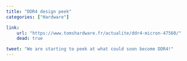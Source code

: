 ```yaml
---
title: "DDR4 design peek"
categories: ["Hardware"]

link:
    url: "https://www.tomshardware.fr/actualite/ddr4-micron-47560/"
    dead: true

tweet: "We are starting to peek at what could soon become DDR4!"
---
```

